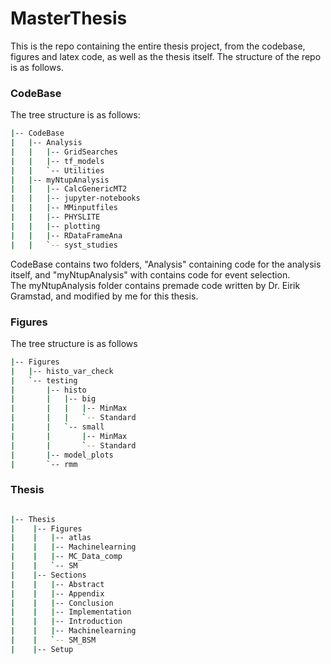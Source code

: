 # MasterThesis

This is the repo containing the entire thesis project, from the codebase, figures and latex code, as well as the thesis itself.
The structure of the repo is as follows. <br>
### CodeBase
The tree structure is as follows:
```bash
|-- CodeBase
|   |-- Analysis
|   |   |-- GridSearches
|   |   |-- tf_models
|   |   `-- Utilities
|   |-- myNtupAnalysis
|   |   |-- CalcGenericMT2
|   |   |-- jupyter-notebooks
|   |   |-- MMinputfiles
|   |   |-- PHYSLITE
|   |   |-- plotting
|   |   |-- RDataFrameAna
|   |   `-- syst_studies
```

CodeBase contains two folders, "Analysis" containing code for the analysis itself, and "myNtupAnalysis" with contains code for event selection. <br>
The myNtupAnalysis folder contains premade code written by Dr. Eirik Gramstad, and modified by me for this thesis.

### Figures
The tree structure is as follows
```bash
|-- Figures
|   |-- histo_var_check
|   `-- testing
|       |-- histo
|       |   |-- big
|       |   |   |-- MinMax
|       |   |   `-- Standard
|       |   `-- small
|       |       |-- MinMax
|       |       `-- Standard
|       |-- model_plots
|       `-- rmm

```


### Thesis
```bash

|-- Thesis
|    |-- Figures
|    |   |-- atlas
|    |   |-- Machinelearning
|    |   |-- MC_Data_comp
|    |   `-- SM
|    |-- Sections
|    |   |-- Abstract
|    |   |-- Appendix
|    |   |-- Conclusion
|    |   |-- Implementation
|    |   |-- Introduction
|    |   |-- Machinelearning
|    |   `-- SM_BSM    
|    |-- Setup
```
